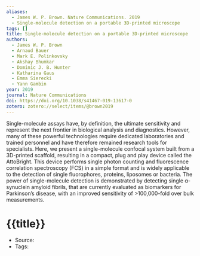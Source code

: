 ```yaml
---
aliases:
  - James W. P. Brown. Nature Communications. 2019
  - Single-molecule detection on a portable 3D-printed microscope
tags: []
title: Single-molecule detection on a portable 3D-printed microscope
authors:
  - James W. P. Brown
  - Arnaud Bauer
  - Mark E. Polinkovsky
  - Akshay Bhumkar
  - Dominic J. B. Hunter
  - Katharina Gaus
  - Emma Sierecki
  - Yann Gambin
year: 2019
journal: Nature Communications
doi: https://doi.org/10.1038/s41467-019-13617-0
zotero: zotero://select/items/@brown2019
---
```

<!-- START_ABSTRACT -->
Single-molecule assays have, by definition, the ultimate sensitivity and represent the next frontier in biological analysis and diagnostics. However, many of these powerful technologies require dedicated laboratories and trained personnel and have therefore remained research tools for specialists. Here, we present a single-molecule confocal system built from a 3D-printed scaffold, resulting in a compact, plug and play device called the AttoBright. This device performs single photon counting and fluorescence correlation spectroscopy (FCS) in a simple format and is widely applicable to the detection of single fluorophores, proteins, liposomes or bacteria. The power of single-molecule detection is demonstrated by detecting single α-synuclein amyloid fibrils, that are currently evaluated as biomarkers for Parkinson’s disease, with an improved sensitivity of >100,000-fold over bulk measurements.
<!-- END_ABSTRACT -->

<!-- START_TEMPLATE -->
# {{title}}

- Source:
- Tags: 
<!-- END_TEMPLATE -->